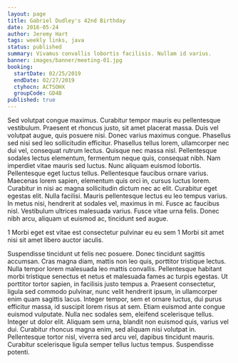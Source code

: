```yaml
---
layout: page
title: Gabriel Dudley's 42nd Birthday
date: 2016-05-24
author: Jeremy Hart
tags: weekly links, java
status: published
summary: Vivamus convallis lobortis facilisis. Nullam id varius.
banner: images/banner/meeting-01.jpg
booking:
  startDate: 02/25/2019
  endDate: 02/27/2019
  ctyhocn: ACTSOHX
  groupCode: GD4B
published: true
---
```

Sed volutpat congue maximus. Curabitur tempor mauris eu pellentesque vestibulum. Praesent et rhoncus justo, sit amet placerat massa. Duis vel volutpat augue, quis posuere nisi. Donec varius maximus congue. Phasellus sed nisi sed leo sollicitudin efficitur. Phasellus tellus lorem, ullamcorper nec dui vel, consequat rutrum lectus.
Quisque nec massa nisl. Pellentesque sodales lectus elementum, fermentum neque quis, consequat nibh. Nam imperdiet vitae mauris sed luctus. Nunc aliquam euismod lobortis. Pellentesque eget luctus tellus. Pellentesque faucibus ornare varius. Maecenas lorem sapien, elementum quis orci in, cursus luctus lorem. Curabitur in nisi ac magna sollicitudin dictum nec ac elit. Curabitur eget egestas elit. Nulla facilisi. Mauris pellentesque lectus eu leo tempus varius. In metus nisi, hendrerit at sodales vel, maximus in mi. Fusce ac faucibus nisl. Vestibulum ultrices malesuada varius. Fusce vitae urna felis. Donec nibh arcu, aliquam ut euismod ac, tincidunt sed augue.

1 Morbi eget est vitae est consectetur pulvinar eu eu sem
1 Morbi sit amet nisi sit amet libero auctor iaculis.

Suspendisse tincidunt ut felis nec posuere. Donec tincidunt sagittis accumsan. Cras magna diam, mattis non leo quis, porttitor tristique lectus. Nulla tempor lorem malesuada leo mattis convallis. Pellentesque habitant morbi tristique senectus et netus et malesuada fames ac turpis egestas. Ut porttitor tortor sapien, in facilisis justo tempus a. Praesent consectetur, ligula sed commodo pulvinar, nunc velit hendrerit ipsum, in ullamcorper enim quam sagittis lacus. Integer tempor, sem et ornare luctus, dui purus efficitur massa, id suscipit lorem risus at sem.
Etiam euismod ante congue euismod vulputate. Nulla nec sodales sem, eleifend scelerisque tellus. Integer ut dolor elit. Aliquam sem urna, blandit non euismod quis, varius vel dui. Curabitur rhoncus magna enim, sed aliquam nisi volutpat in. Pellentesque tortor nisl, viverra sed arcu vel, dapibus tincidunt mauris. Curabitur scelerisque ligula semper tellus luctus tempus. Suspendisse potenti.
